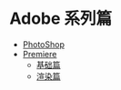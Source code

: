 # Adobe 系列篇

* [PhotoShop](PhotoShop/README.md)
* [Premiere](Premiere/README.md)
  + [基础篇](Premiere/基础篇/README.md)
  + [渲染篇](Premiere/渲染篇/README.md)
